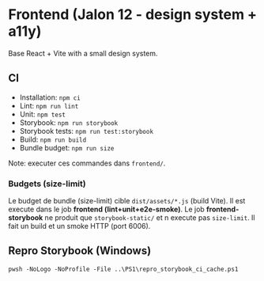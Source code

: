 # Frontend (Jalon 12 - design system + a11y)

Base React + Vite with a small design system.

## CI
- Installation: `npm ci`
- Lint: `npm run lint`
- Unit: `npm test`
- Storybook: `npm run storybook`
- Storybook tests: `npm run test:storybook`
- Build: `npm run build`
- Bundle budget: `npm run size`

Note: executer ces commandes dans `frontend/`.

### Budgets (size-limit)

Le budget de bundle (size-limit) cible `dist/assets/*.js` (build Vite). Il est execute dans le job **frontend (lint+unit+e2e-smoke)**.
Le job **frontend-storybook** ne produit que `storybook-static/` et n execute pas `size-limit`. Il fait un build et un smoke HTTP (port 6006).

## Repro Storybook (Windows)

```
pwsh -NoLogo -NoProfile -File ..\PS1\repro_storybook_ci_cache.ps1
```
